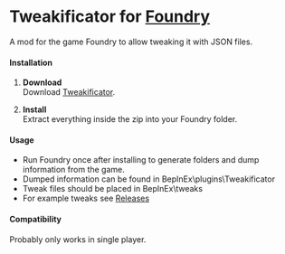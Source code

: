 # Tweakificator for [Foundry](https://www.foundry-game.com/)

A mod for the game Foundry to allow tweaking it with JSON files. 

#### Installation

1. **Download**  
Download [Tweakificator](https://github.com/erkle64/Tweakificator/releases).

2. **Install**  
Extract everything inside the zip into your Foundry folder.

#### Usage

* Run Foundry once after installing to generate folders and dump information from the game.
* Dumped information can be found in BepInEx\\plugins\\Tweakificator
* Tweak files should be placed in BepInEx\\tweaks
* For example tweaks see [Releases](https://github.com/erkle64/Tweakificator/releases)

#### Compatibility

Probably only works in single player.
